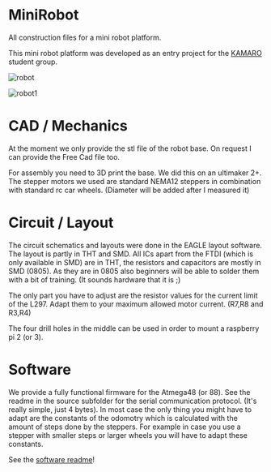 # MiniRobot
All construction files for a mini robot platform.

This mini robot platform was developed as an entry project for the [KAMARO](https://kamaro-engineering.de/) student group. 

![robot](https://github.com/firesurfer/MiniRobot/blob/master/doc/DSC_0270.JPG)

![robot1](https://github.com/firesurfer/MiniRobot/blob/master/doc/DSC_0271.JPG)

# CAD / Mechanics

At the moment we only provide the stl file of the robot base. On request I can provide the Free Cad file too. 

For assembly you need to 3D print the base. We did this on an ultimaker 2+.
The stepper motors we used are standard NEMA12 steppers in combination with standard rc car wheels. (Diameter will be added after I measured it)

# Circuit / Layout

The circuit schematics and layouts were done in the EAGLE layout software. The layout is partly in THT and SMD. All ICs apart from the FTDI (which is only available in SMD) are in THT, the resistors and capacitors are mostly in SMD (0805). As they are in 0805 also beginners will be able to solder them with a bit of training. (It sounds hardware that it is ;) 

The only part you have to adjust are the resistor values for the current limit of the L297. Adapt them to your maximum allowed motor current. (R7,R8 and R3,R4)

The four drill holes in the middle can be used in order to mount a raspberry pi 2 (or 3).

# Software

We provide a fully functional firmware for the Atmega48 (or 88). See the readme in the source subfolder for the serial communication protocol. (It's really simple, just 4 bytes). In most case the only thing you might have to adapt are the constants of the odomotry which is calculated with the amount of steps done by the steppers. For example in case you use a stepper with smaller steps or larger wheels you will have to adapt these constants.

See the [software readme](source/README.md)!

